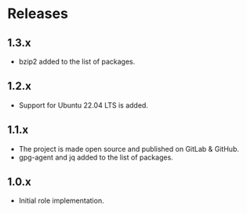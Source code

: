 # Releases

## 1.3.x

- bzip2 added to the list of packages.

## 1.2.x

- Support for Ubuntu 22.04 LTS is added.

## 1.1.x

- The project is made open source and published on GitLab & GitHub.
- gpg-agent and jq added to the list of packages.

## 1.0.x

- Initial role implementation.
